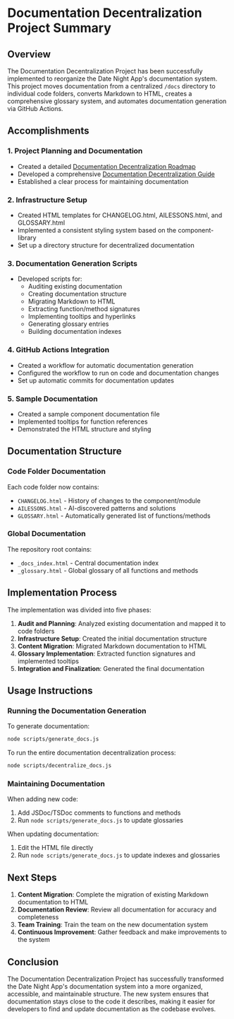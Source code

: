 # Documentation Decentralization Project Summary

## Overview

The Documentation Decentralization Project has been successfully implemented to reorganize the Date Night App's documentation system. This project moves documentation from a centralized `/docs` directory to individual code folders, converts Markdown to HTML, creates a comprehensive glossary system, and automates documentation generation via GitHub Actions.

## Accomplishments

### 1. Project Planning and Documentation

- Created a detailed [Documentation Decentralization Roadmap](/docs/DOCUMENTATION_DECENTRALIZATION_ROADMAP.md)
- Developed a comprehensive [Documentation Decentralization Guide](/docs/DOCUMENTATION_DECENTRALIZATION_GUIDE.md)
- Established a clear process for maintaining documentation

### 2. Infrastructure Setup

- Created HTML templates for CHANGELOG.html, AILESSONS.html, and GLOSSARY.html
- Implemented a consistent styling system based on the component-library
- Set up a directory structure for decentralized documentation

### 3. Documentation Generation Scripts

- Developed scripts for:
  - Auditing existing documentation
  - Creating documentation structure
  - Migrating Markdown to HTML
  - Extracting function/method signatures
  - Implementing tooltips and hyperlinks
  - Generating glossary entries
  - Building documentation indexes

### 4. GitHub Actions Integration

- Created a workflow for automatic documentation generation
- Configured the workflow to run on code and documentation changes
- Set up automatic commits for documentation updates

### 5. Sample Documentation

- Created a sample component documentation file
- Implemented tooltips for function references
- Demonstrated the HTML structure and styling

## Documentation Structure

### Code Folder Documentation

Each code folder now contains:

- `CHANGELOG.html` - History of changes to the component/module
- `AILESSONS.html` - AI-discovered patterns and solutions
- `GLOSSARY.html` - Automatically generated list of functions/methods

### Global Documentation

The repository root contains:

- `_docs_index.html` - Central documentation index
- `_glossary.html` - Global glossary of all functions and methods

## Implementation Process

The implementation was divided into five phases:

1. **Audit and Planning**: Analyzed existing documentation and mapped it to code folders
2. **Infrastructure Setup**: Created the initial documentation structure
3. **Content Migration**: Migrated Markdown documentation to HTML
4. **Glossary Implementation**: Extracted function signatures and implemented tooltips
5. **Integration and Finalization**: Generated the final documentation

## Usage Instructions

### Running the Documentation Generation

To generate documentation:

```bash
node scripts/generate_docs.js
```

To run the entire documentation decentralization process:

```bash
node scripts/decentralize_docs.js
```

### Maintaining Documentation

When adding new code:

1. Add JSDoc/TSDoc comments to functions and methods
2. Run `node scripts/generate_docs.js` to update glossaries

When updating documentation:

1. Edit the HTML file directly
2. Run `node scripts/generate_docs.js` to update indexes and glossaries

## Next Steps

1. **Content Migration**: Complete the migration of existing Markdown documentation to HTML
2. **Documentation Review**: Review all documentation for accuracy and completeness
3. **Team Training**: Train the team on the new documentation system
4. **Continuous Improvement**: Gather feedback and make improvements to the system

## Conclusion

The Documentation Decentralization Project has successfully transformed the Date Night App's documentation system into a more organized, accessible, and maintainable structure. The new system ensures that documentation stays close to the code it describes, making it easier for developers to find and update documentation as the codebase evolves.
